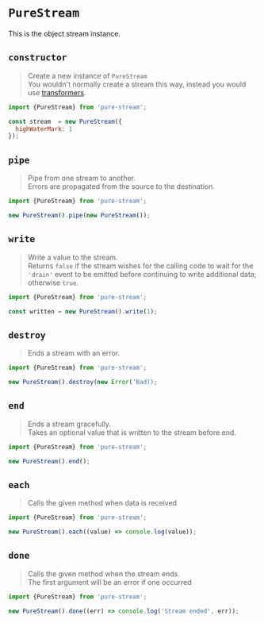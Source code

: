 # `PureStream`

This is the object stream instance.

## `constructor`
> Create a new instance of `PureStream`  
> You wouldn't normally create a stream this way, instead you would use [transformers](Transformers.md).

```js
import {PureStream} from 'pure-stream';

const stream  = new PureStream({
  highWaterMark: 1
});
```

## `pipe`
> Pipe from one stream to another.  
> Errors are propagated from the source to the destination.

```js
import {PureStream} from 'pure-stream';

new PureStream().pipe(new PureStream());
```

## `write`
> Write a value to the stream.  
> Returns `false` if the stream wishes for the calling code to wait for the `'drain'` event to be emitted before continuing to write additional data; otherwise `true`.

```js
import {PureStream} from 'pure-stream';

const written = new PureStream().write(1);
```

## `destroy`
> Ends a stream with an error.

```js
import {PureStream} from 'pure-stream';

new PureStream().destroy(new Error('Bad));
```

## `end`
> Ends a stream gracefully.  
> Takes an optional value that is written to the stream before end.

```js
import {PureStream} from 'pure-stream';

new PureStream().end();
```

## `each`
> Calls the given method when data is received

```js
import {PureStream} from 'pure-stream';

new PureStream().each((value) => console.log(value));
```

## `done`
> Calls the given method when the stream ends.  
> The first argument will be an error if one occurred

```js
import {PureStream} from 'pure-stream';

new PureStream().done((err) => console.log('Stream ended', err));
```
